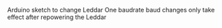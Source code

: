Arduino sketch to change Leddar One baudrate
baud changes only take effect after repowering the Leddar
